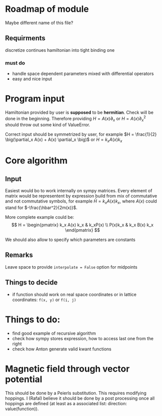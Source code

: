 # Roadmap of module

Maybe different name of this file?

## Requirments

discretize continues hamiltonian into tight binding one

### must do
* handle space dependent parameters mixed with differential operators
* easy and nice input

# Program input

Hamiltonian provided by user is **supposed** to be **hermitian**. Check will be done in the beginning. 
Therefore providing $H = A(x) \partial_x$ or $H = A(x) \partial_x^2$ should throw out some kind of ValueError.

Correct input should be symmetrized by user, for example $H = \frac{1}{2} \big(\partial_x A(x) + A(x) \partial_x \big)$ or $H = k_x A(x) k_x$

# Core algorithm

## Input
Easiest would bo to work internally on sympy matrices. Every element of matrix would be representent by expression build from mix of commutative and not commutative symbols, for example $\hat{H} = k_x A(x) k_x$, where $A(x)$ could stand for $-\frac{\hbar^2}{2m(x)}$.

More complete example could be:
$$
H = 
\begin{pmatrix}
k_x A(x) k_x & k_xP(x) \\
P(x)k_x & k_x B(x) k_x
\end{pmatrix}
$$

We should also allow to specify which parameters are constants

## Remarks
Leave space to provide ``interpolate = False`` option for midpoints

## Things to decide
* if function should work on real space coordinates or in lattice coordinates: ``f(x, y)`` or ``f(i, j)``

# Things to do:
* find good example of recursive algorithm
* check how sympy stores expression, how to access last one from the right
* check how Anton generate valid kwant functions

# Magnetic field through vector potential
This should be done by a Peierls substitution. This requires modifying hoppings. I (Rafal) believe it should be done by a post processing once all hoppings are defined (at least as a associated list: direction: value(function)).

```python

```
